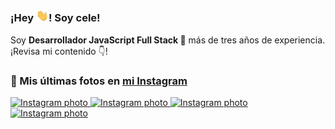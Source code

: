 <h3>¡Hey <img src="https://raw.githubusercontent.com/ABSphreak/ABSphreak/master/gifs/Hi.gif" width="20px" decondig="async">! Soy cele!</h3>

<p>Soy <strong>Desarrollador JavaScript Full Stack 🚀</strong> más de tres años de experiencia.<br />¡Revisa mi contenido 👇!</p>

### 📸 Mis últimas fotos en [mi Instagram](https://instagram.com/cele)


<a href='https://instagram.com/p/C1UpuSGLQiG' target='_blank'>
  <img width='20%' src='https://scontent-lhr8-2.cdninstagram.com/v/t51.29350-15/412513918_1325803934584302_4400498733289087214_n.jpg?stp=dst-jpg_e15&_nc_ht=scontent-lhr8-2.cdninstagram.com&_nc_cat=106&_nc_ohc=8LsACaYVw6sAb7Y52q6&edm=APU89FABAAAA&ccb=7-5&oh=00_AfBH7VsqNp_gdhUMLPpSPno8vydiP8Vsxu8L0AFgLdPZEA&oe=6625019D&_nc_sid=bc0c2c' alt='Instagram photo' />
</a>
<a href='https://instagram.com/p/CzMY3lzxgmx' target='_blank'>
  <img width='20%' src='https://scontent-lhr6-1.cdninstagram.com/v/t51.29350-15/398916226_819142863293745_2426123683154743297_n.webp?stp=dst-jpg_e35&_nc_ht=scontent-lhr6-1.cdninstagram.com&_nc_cat=109&_nc_ohc=5S-JUJopgpgAb6FntL7&edm=APU89FABAAAA&ccb=7-5&oh=00_AfDqAND07JOaHLnW9bB7AXNeOLnRl9iI9l647HcV-AeLaA&oe=6625008C&_nc_sid=bc0c2c' alt='Instagram photo' />
</a>
<a href='https://instagram.com/p/CygbQv4uqxM' target='_blank'>
  <img width='20%' src='https://scontent-lhr6-1.cdninstagram.com/v/t51.29350-15/391525959_236593062741789_5868561716480810596_n.webp?stp=dst-jpg_e35&_nc_ht=scontent-lhr6-1.cdninstagram.com&_nc_cat=109&_nc_ohc=tjBVLD3oHagAb7e2KTT&edm=APU89FABAAAA&ccb=7-5&oh=00_AfA-C7AGFiwEGxURtWgQrHvpjKrw1Gl3IbmeTm07hybhyA&oe=662506C8&_nc_sid=bc0c2c' alt='Instagram photo' />
</a>
<a href='https://instagram.com/p/CxTmOF6vN8M' target='_blank'>
  <img width='20%' src='https://scontent-lhr6-1.cdninstagram.com/v/t51.29350-15/378565944_323878180141713_8920720304536029091_n.jpg?stp=dst-jpg_e15&_nc_ht=scontent-lhr6-1.cdninstagram.com&_nc_cat=109&_nc_ohc=XfC3060ZyzcAb4X-s3F&edm=APU89FABAAAA&ccb=7-5&oh=00_AfDkC26zUzGG0iQExsKQTT1L9P64KpPMG33e53XM-NG7Ng&oe=66250092&_nc_sid=bc0c2c' alt='Instagram photo' />
</a>
